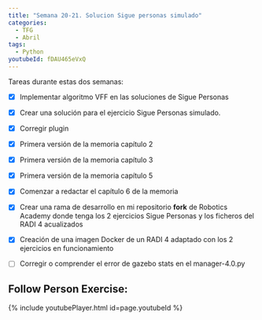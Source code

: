 ```yaml
---
title: "Semana 20-21. Solucion Sigue personas simulado"
categories:
  - TFG
  - Abril
tags:
  - Python
youtubeId: fDAU465eVxQ
---
```


Tareas durante estas dos semanas:
- [x] Implementar algoritmo VFF en las soluciones de Sigue Personas
- [x] Crear una solución para el ejercicio Sigue Personas simulado.
- [x] Corregir plugin
- [x] Primera versión de la memoria capítulo 2
- [x] Primera versión de la memoria capítulo 3
- [x] Primera versión de la memoria capítulo 5
- [x] Comenzar a redactar el capítulo 6 de la memoria
- [x] Crear una rama de desarrollo en mi repositorio **fork** de Robotics Academy donde tenga los 2 ejercicios Sigue Personas y los ficheros del RADI 4 acualizados
- [x] Creación de una imagen Docker de un RADI 4 adaptado con los 2 ejercicios en funcionamiento
- [ ] Corregir o comprender el error de gazebo stats en el manager-4.0.py


## Follow Person Exercise:
{% include youtubePlayer.html id=page.youtubeId %}
